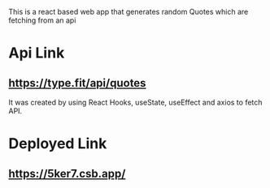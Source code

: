 This is a react based web app that generates random Quotes which are fetching from an api

# Api Link
## https://type.fit/api/quotes

It was created by using React Hooks, useState, useEffect and axios to fetch API.

# Deployed Link
## https://5ker7.csb.app/
